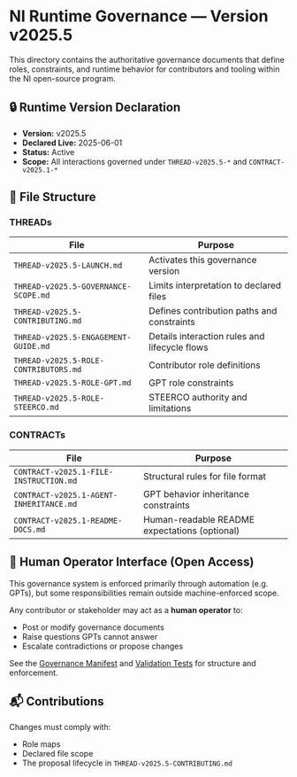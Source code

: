 # NI Runtime Governance — Version v2025.5

This directory contains the authoritative governance documents that define roles, constraints, and runtime behavior for contributors and tooling within the NI open-source program.

## 🔒 Runtime Version Declaration

- **Version:** v2025.5
- **Declared Live:** 2025-06-01
- **Status:** Active
- **Scope:** All interactions governed under `THREAD-v2025.5-*` and `CONTRACT-v2025.1-*`

## 🧭 File Structure

### THREADs

| File | Purpose |
|------|---------|
| `THREAD-v2025.5-LAUNCH.md` | Activates this governance version |
| `THREAD-v2025.5-GOVERNANCE-SCOPE.md` | Limits interpretation to declared files |
| `THREAD-v2025.5-CONTRIBUTING.md` | Defines contribution paths and constraints |
| `THREAD-v2025.5-ENGAGEMENT-GUIDE.md` | Details interaction rules and lifecycle flows |
| `THREAD-v2025.5-ROLE-CONTRIBUTORS.md` | Contributor role definitions |
| `THREAD-v2025.5-ROLE-GPT.md` | GPT role constraints |
| `THREAD-v2025.5-ROLE-STEERCO.md` | STEERCO authority and limitations |

### CONTRACTs

| File | Purpose |
|------|---------|
| `CONTRACT-v2025.1-FILE-INSTRUCTION.md` | Structural rules for file format |
| `CONTRACT-v2025.1-AGENT-INHERITANCE.md` | GPT behavior inheritance constraints |
| `CONTRACT-v2025.1-README-DOCS.md` | Human-readable README expectations (optional) |

## 👤 Human Operator Interface (Open Access)

This governance system is enforced primarily through automation (e.g. GPTs), but some responsibilities remain outside machine-enforced scope.

Any contributor or stakeholder may act as a **human operator** to:

- Post or modify governance documents
- Raise questions GPTs cannot answer
- Escalate contradictions or propose changes

See the [Governance Manifest](./governance-manifest.json) and [Validation Tests](./gpt-validation-tests.json) for structure and enforcement.

## 📬 Contributions

Changes must comply with:
- Role maps
- Declared file scope
- The proposal lifecycle in `THREAD-v2025.5-CONTRIBUTING.md`
